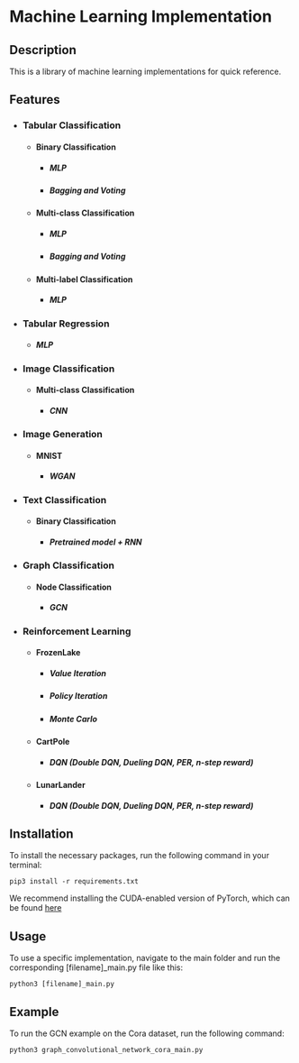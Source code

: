# Machine Learning Implementation

## Description

This is a library of machine learning implementations for quick reference.

## Features
* ### Tabular Classification
    * #### Binary Classification
      * ##### MLP
      * ##### Bagging and Voting
    * #### Multi-class Classification
      * ##### MLP
      * ##### Bagging and Voting
    * #### Multi-label Classification
      * ##### MLP
* ### Tabular Regression
    * ##### MLP
* ### Image Classification
    * #### Multi-class Classification
      * ##### CNN
* ### Image Generation
    * #### MNIST
      * ##### WGAN
* ### Text Classification
    * #### Binary Classification 
      * ##### Pretrained model + RNN
* ### Graph Classification
    * #### Node Classification 
      * ##### GCN
* ### Reinforcement Learning
    * #### FrozenLake
      * ##### Value Iteration
      * ##### Policy Iteration
      * ##### Monte Carlo
    * #### CartPole
      * ##### DQN (Double DQN, Dueling DQN, PER, n-step reward)
    * #### LunarLander
      * ##### DQN (Double DQN, Dueling DQN, PER, n-step reward)
    
## Installation
To install the necessary packages, run the following command in your terminal:

    pip3 install -r requirements.txt
We recommend installing the CUDA-enabled version of PyTorch, which can be found [here](https://pytorch.org/get-started/locally/)
## Usage
To use a specific implementation, navigate to the main folder and run the corresponding [filename]_main.py file like this:
    
    python3 [filename]_main.py
## Example
To run the GCN example on the Cora dataset, run the following command:

    python3 graph_convolutional_network_cora_main.py
